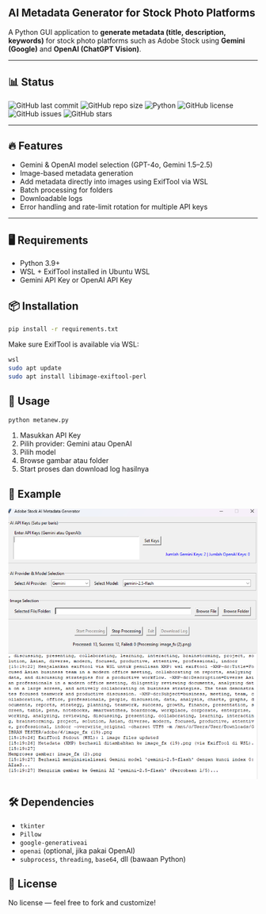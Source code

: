 ## AI Metadata Generator for Stock Photo Platforms

A Python GUI application to **generate metadata (title, description, keywords)** for stock photo platforms such as Adobe Stock using **Gemini (Google)** and **OpenAI (ChatGPT Vision)**.

---

## 📊 Status

![GitHub last commit](https://img.shields.io/github/last-commit/gapgallery/generate-metadata-withpython)
![GitHub repo size](https://img.shields.io/github/repo-size/gapgallery/generate-metadata-withpython)
![Python](https://img.shields.io/badge/Python-3.9%2B-blue?logo=python)
![GitHub license](https://img.shields.io/github/license/gapgallery/generate-metadata-withpython)
![GitHub issues](https://img.shields.io/github/issues/gapgallery/generate-metadata-withpython)
![GitHub stars](https://img.shields.io/github/stars/gapgallery/generate-metadata-withpython?style=social)

---

## 🔥 Features

- Gemini & OpenAI model selection (GPT-4o, Gemini 1.5–2.5)
- Image-based metadata generation
- Add metadata directly into images using ExifTool via WSL
- Batch processing for folders
- Downloadable logs
- Error handling and rate-limit rotation for multiple API keys

---

## 🖥️ Requirements

- Python 3.9+
- WSL + ExifTool installed in Ubuntu WSL
- Gemini API Key or OpenAI API Key

## 📦 Installation

```bash
pip install -r requirements.txt
```

Make sure ExifTool is available via WSL:
```bash
wsl
sudo apt update
sudo apt install libimage-exiftool-perl
```

## 🚀 Usage

```bash
python metanew.py
```

1. Masukkan API Key
2. Pilih provider: Gemini atau OpenAI
3. Pilih model
4. Browse gambar atau folder
5. Start proses dan download log hasilnya

## 🧪 Example
![screenshot](pict%20metadata.png)

## 🛠 Dependencies

- `tkinter`
- `Pillow`
- `google-generativeai`
- `openai` (optional, jika pakai OpenAI)
- `subprocess`, `threading`, `base64`, dll (bawaan Python)

## 📝 License

No license — feel free to fork and customize!
